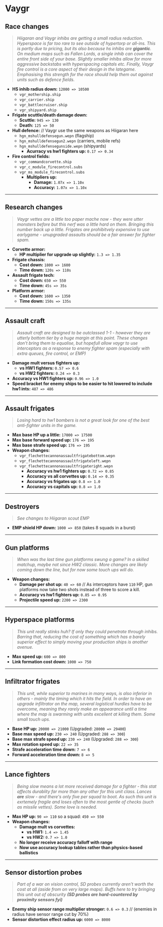 # Vaygr

## Race changes
> *Hiigaran and Vaygr inhibs are getting a small radius reduction. Hyperspace is far too rare to see outside of hypertorp or all-ins. This is partly due to pricing, but its also because hs inhibs are **gigantic**. On medium maps such as Fallen Lords, a single inhib can cover the entire front side of your base. Slightly smaller inhibs allow for more aggressive backstabs with hyperspacing capitals etc. Finally, Vaygr fire control is a core aspect of their design in the lategame. Emphasising this strength for the race should help them out against units such as defence fields.*
* **HS inhib radius down:** `12000 => 10500`
  * `vgr_mothership.ship`
  * `vgr_carrier.ship`
  * `vgr_battlecruiser.ship`
  * `vgr_shipyard.ship`
* **Frigate scuttle/death damage down:**
  * **Scuttle:** `945 => 130`
  * **Death:** `125 => 50`
* **Hull defence:** // Vaygr use the same weapons as Hiigaran here
  * `hgn_mshulldefensegun.wepn` (flagship)
  * `hgn_mshulldefensegun2.wepn` (carriers, mobile refs)
  * `hgn_mshulldefensegunside.wepn` (shipyards)
    * **Acurracy vs hw1 fighters up:** `0.17 => 0.34`
* **Fire control fields:**
  * `vgr_commandcorvette.ship`
  * `vgr_c_module_firecontrol.subs`
  * `vgr_ms_module_firecontrol.subs`
    * **Multipliers up:**
      * **Damage:** `1.07x => 1.10x`
      * **Accuracy:** `1.07x => 1.10x`


---

## Research changes
> *Vaygr vettes are a little too paper mache now - they were utter monsters before but this nerf was a little hard on them. Bringing this number back up a little. Frigates are prohibitvely expensive to use earlygame - unupgraded assaults should be a fair answer for fighter spam.*
* **Corvette armor:**
  * **HP multiplier for upgrade up slightly:** `1.3 => 1.35`
* **Frigate chassis:**
  * **Cost down:** `1800 => 1600`
  * **Time down:** `120s => 110s`
* **Assault frigate tech:**
  * **Cost down:** `650 => 550`
  * **Time down:** `45s => 35s`
* **Platform armor:**
  * **Cost down:** `1600 => 1350`
  * **Time down:** `150s => 135s`

---

## Assault craft
> *Assault craft are designed to be outclassed 1-1 - however they are utterly bottom tier by a huge margin at this point. These changes don't bring them to equalise, but hopefull allow vaygr to use interceptors as a response to enemy fighter spam (especially with extra queues, fire control, or EMP)*
* **Damage mult versus fighters up:**
  * **vs HW1 fighters:** `0.57 => 0.6`
  * **vs HW2 fighters:** `0.24 => 0.3`
* **Accuracy vs HW1 fighters up:** `0.96 => 1.0`
* **Speed bracket for enemy ships to be easier to hit lowered to include hw1 ints:** `487 => 486`

---

## Assault frigates
> *Losing hard to hw1 bombers is not a great look for one of the best anti-fighter units in the game.*
* **Max base HP up a little:** `17000 => 17500`
* **Max base forward speed up:** `176 => 195`
* **Max base strafe speed up:** `176 => 195`
* **Weapon changes:**
  * `vgr_flechettecannonassaultfrigatebottom.wepn`
  * `vgr_flechettecannonassaultfrigateleft.wepn`
  * `vgr_flechettecannonassaultfrigateright.wepn`
    * **Accuracy vs hw1 fighters up:** `0.72 => 0.85`
    * **Accuracy vs all corvettes up:** `0.14 => 0.35`
    * **Accuracy vs frigates up:** `0.8 => 1.0`
    * **Accuracy vs capitals up:** `0.8 => 1.0`

---

## Destroyers
> *See changes to Hiigaran scout EMP*
* **EMP shield HP down:** `1000 => 850` (takes 8 squads in a burst)

---

## Gun platforms
> *When was the last time gun platforms swung a game? In a skilled matchup, maybe not since HW2 classic. More changes are likely coming down the line, but for now some touch ups will do.*
* **Weapon changes:**
  * **Damage per shot up:** `40 => 60` // As interceptors have `110` HP, gun platforms now take two shots instead of three to score a kill.
  * **Accuracy vs hw1 fighters up:** `0.85 => 0.95`
  * **Projectile speed up:** `2200 => 2300`

---

## Hyperspace platforms
> *This unit really stinks huh? If only they could penetrate through inhibs. Barring that, reducing the cost of something which has a barely superior effect to simply moving your production ships is another avenue.*
* **Max speed up:** `600 => 800`
* **Link formation cost down:** `1000 => 750`

---

## Infiltrator frigates
> *This unit, while superior to marines in many ways, is also inferior in others - mainly the timing which it hits the field. In order to have an upgrade infiltrator on the map, several logistical hurdles have to be overcome, meaning they rarely make an appearance until a time where the map is swarming with units excellent at killing them. Some small touch ups.*
* **Base HP up:** `20000 => 21000` (Upgraded: `28000 => 29400`)
* **Base max speed up:** `230 => 240` (Upgraded: `288 => 300`)
* **Base max strafe speed up:** `230 => 240` (Upgraded: `288 => 300`)
* **Max rotation speed up:** `22 => 35`
* **Strafe acceleration time down:** `7 => 6`
* **Forward acceleration time down:** `8 => 5`

---

## Lance fighters
> *Being slow means a lot more received damage for a fighter - this stat affects durablity far more than any other for this unit class. Lances **are** slow - and there's only five per squad to boot. As such this unit is exrtemely fragile and loses often to the most gentle of checks (such as missile vettes). Some love is needed.*
* **Max HP up:** `90 => 110` so a squad: `450 => 550`
* **Weapon changes:**
  * **Damage mult vs corvettes:**
    * **vs HW1:** `1.4 => 1.45`
    * **vs HW2:** `0.7 => 1.0`
  * **No longer receive accuracy falloff with range**
  * **Now use accuracy lookup tables rather than physics-based ballistics**

---

## Sensor distortion probes
> *Part of a war on vision control, SD probes currently aren't worth the cost at all (aside from on very large maps). Buffs here to try bringing this unit out of obscurity **(SD probes are hard-countered by proximity sensors fyi)***
* **Enemy ship sensor range multiplier stronger:** `0.6 => 0.3` // (enemies in radius have sensor range cut by 70%)
* **Sensor distortion effect radius up:** `6000 => 8000`